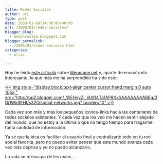 ```yaml
---
title: Redes Sociales
author: uri
type: post
date: 2008-01-09T14:30:00+00:00
url: /2008/01/redes-sociales/
blogger_blog:
  - enochrooted.blogspot.com
blogger_permalink:
  - /2008/01/redes-sociales.html
categories:
  - ollas

---
```

Hoy he leído [este artículo][1] sobre [Meneame.net][2] y, aparte de encontrarlo interesante, lo que más me ha sorprendido ha sido esto:

[{{< img style="display:block;text-align:center;cursor:hand;margin:0 auto 10px;" src="http://bp2.blogger.com/_WEHvyZj_jiU/R4Ta1AP8XxI/AAAAAAAABEg/3Dj1WktfFHI/s320/social-networks.jpg" border="0" >}}][3]

Cada vez son más y más los pequeños iconos-links hacia las centenares de redes sociales existentes. Y cada vez que los veo me hacen sentir alejado del mundo, que no estoy a la última o que no tengo tiempo para tragarme tanta cantidad de información. 

Ya sé que la idea es facilitar al usuario final y centralizarlo todo en tu red social favorita, pero no puedo evitar pensar que este mundo avanza cada vez más deprisa y yo no puedo alcanzarlo.

La vida se m&#8217;escapa de les mans&#8230;

 [1]: http://www.trampero.com/recursos-webmasters/meneame/
 [2]: http://meneame.net
 [3]: http://bp2.blogger.com/_WEHvyZj_jiU/R4Ta1AP8XxI/AAAAAAAABEg/3Dj1WktfFHI/s1600-h/social-networks.jpg